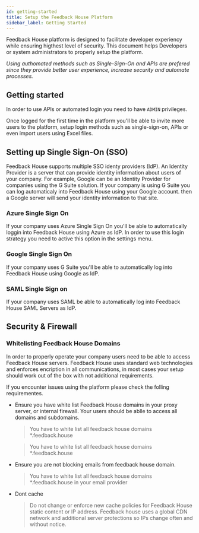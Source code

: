 ```yaml
---
id: getting-started
title: Setup the Feedback House Platform
sidebar_label: Getting Started
---
```


Feedback House platform is designed to facilitate developer experiency while ensuring higthest level of security. This document helps Developers or system administrators to properly setup the platform.

*Using authomated methods such as Single-Sign-On and APIs are prefered since they provide better user experience, increase security and automate processes.*

## Getting started

In order to use APIs or automated login you need to have `ADMIN` privileges.

Once logged for the first time in the platform you'll be able to invite more users to the platform, setup login methods such as single-sign-on, APIs or even import users using Excel files. 

## Setting up Single Sign-On (SSO)

Feedback House supports multiple SSO identy providers (IdP). An Identity Provider is a server that can provide identity information about users of your company. For example, Google can be an Identity Provider for companies using the G Suite solution. If your company is using G Suite you can log automaticaly into Feedback House using your Google account. then a Google server will send your identity information to that site.

### Azure Single Sign On

If your company uses Azure Single Sign On you'll be able to automatically loggin into Feedback House using Azure as IdP. In order to use this login strategy you need to active this option in the settings menu.

### Google Single Sign On

If your company uses G Suite you'll be able to automatically log into Feedback House using Google as IdP.

### SAML Single Sign on

If your company uses SAML be able to automatically log into Feedback House SAML Servers as IdP.

## Security & Firewall

### Whitelisting Feedback House Domains

In order to properly operate your company users need to be able to access Feedback House servers. Feedback House uses standard web technologies and enforces encription in all communications, in most cases your setup should work out of the box with not additional requirements. 

If you encounter issues using the platform please check the folling requirementes.

- Ensure you have white list Feedback House domains in your proxy server, or internal firewall. Your users should be ablle to access all domains and subdomains.
  
  > You have to white list all feedback house domains *.feedback.house
  
  > You have to white list all feedback house domains *.feedback.house

- Ensure you are not blocking emails from feedback house domain.
  
  > You have to white list all feedback house domains *.feedback.house in your email provider
  
- Dont cache

    > Do not change or enforce new cache policies for Feedback House static content or IP address. Feedback house uses a global CDN network and additional server protections so IPs change often and without notice.
